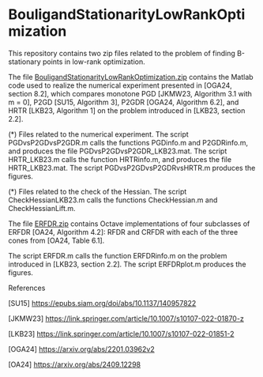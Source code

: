 # BouligandStationarityLowRankOptimization

This repository contains two zip files related to the problem of finding B-stationary points in low-rank optimization.

The file [BouligandStationarityLowRankOptimization.zip](https://github.com/user-attachments/files/15937940/BouligandStationarityLowRankOptimization.zip) contains the Matlab code used to realize the numerical experiment presented in [OGA24, section 8.2], which compares monotone PGD [JKMW23, Algorithm 3.1 with m = 0], P2GD [SU15, Algorithm 3], P2GDR [OGA24, Algorithm 6.2], and HRTR [LKB23, Algorithm 1] on the problem introduced in [LKB23, section 2.2].

(*) Files related to the numerical experiment. The script PGDvsP2GDvsP2GDR.m calls the functions PGDinfo.m and P2GDRinfo.m, and produces the file PGDvsP2GDvsP2GDR_LKB23.mat. The script HRTR_LKB23.m calls the function HRTRinfo.m, and produces the file HRTR_LKB23.mat. The script PGDvsP2GDvsP2GDRvsHRTR.m produces the figures.

(*) Files related to the check of the Hessian. The script CheckHessianLKB23.m calls the functions CheckHessian.m and CheckHessianLift.m.

The file [ERFDR.zip](https://github.com/user-attachments/files/17119095/ERFDR.zip) contains Octave implementations of four subclasses of ERFDR [OA24, Algorithm 4.2]: RFDR and CRFDR with each of the three cones from [OA24, Table 6.1].

The script ERFDR.m calls the function ERFDRinfo.m on the problem introduced in [LKB23, section 2.2]. The script ERFDRplot.m produces the figures.

References

[SU15] https://epubs.siam.org/doi/abs/10.1137/140957822

[JKMW23] https://link.springer.com/article/10.1007/s10107-022-01870-z

[LKB23] https://link.springer.com/article/10.1007/s10107-022-01851-2

[OGA24] https://arxiv.org/abs/2201.03962v2

[OA24] https://arxiv.org/abs/2409.12298
